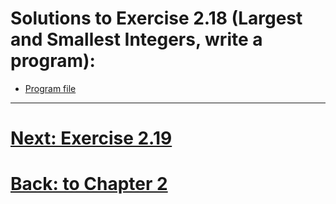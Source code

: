 # Solutions to Exercise 2.18 (Largest and Smallest Integers, write a program):

- [Program file](e02_18.cpp)

---

# [Next: Exercise 2.19](02_19.md)
# [Back: to Chapter 2](README.md)